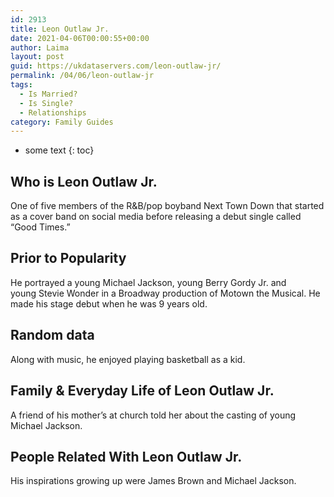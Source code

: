 ```yaml
---
id: 2913
title: Leon Outlaw Jr.
date: 2021-04-06T00:00:55+00:00
author: Laima
layout: post
guid: https://ukdataservers.com/leon-outlaw-jr/
permalink: /04/06/leon-outlaw-jr
tags:
  - Is Married?
  - Is Single?
  - Relationships
category: Family Guides
---
```


* some text
{: toc}


## Who is Leon Outlaw Jr.
                  
                  
                  
One of five members of the R&B/pop boyband Next Town Down that started as a cover band on social media before releasing a debut single called &#8220;Good Times.&#8221; 
                  
              
            
              
            
                
                
                
## Prior to Popularity
                  
                  
                  
He portrayed a young Michael Jackson, young Berry Gordy Jr. and young Stevie Wonder in a Broadway production of Motown the Musical. He made his stage debut when he was 9 years old.
                  
              
            
              
            
                
                
                
## Random data
                  
                  
                  
Along with music, he enjoyed playing basketball as a kid. 
                  
              
            
              
            
                
                
                
## Family & Everyday Life of Leon Outlaw Jr.
                  
                  
                  
A friend of his mother&#8217;s at church told her about the casting of young Michael Jackson.
                  
              
            
              
            
                
                
                
## People Related With Leon Outlaw Jr.
                  
                  
                  
His inspirations growing up were James Brown and Michael Jackson.
                  
              
            
              
            
                
              
            
              
              
            
            
              
            
          
          
          